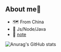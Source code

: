 ## About me👋
- 🗺️ From China
- 📖 Js/Node/Java
- 📓 [note](https://www.yuque.com/fanfangxiangdelu)

![Anurag's GitHub stats](https://github-readme-stats.vercel.app/api?username=lwj6666&show_icons=true&theme=dark&card_width=200px) 